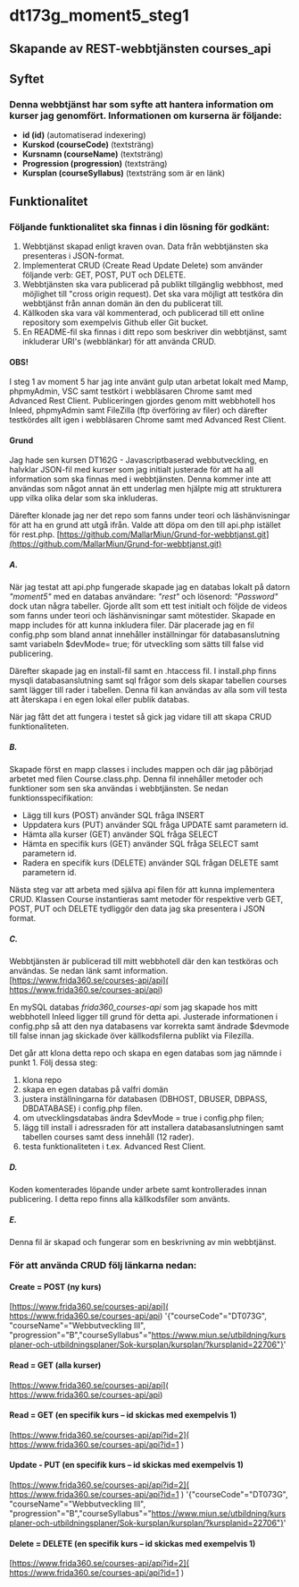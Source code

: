 # dt173g_moment5_steg1 

## Skapande av REST-webbtjänsten courses_api

## Syftet 

### Denna webbtjänst har som syfte att hantera information om kurser jag genomfört. Informationen om kurserna är följande:
* **id (id)** (automatiserad indexering)
* **Kurskod (courseCode)** (textsträng)
* **Kursnamn (courseName)** (textsträng)
* **Progression (progression)** (textsträng)
* **Kursplan (courseSyllabus)** (textsträng som är en länk)

## Funktionalitet

### Följande funktionalitet ska finnas i din lösning för godkänt:

1. Webbtjänst skapad enligt kraven ovan. Data från webbtjänsten ska presenteras i JSON-format.
2. Implementerat CRUD (Create Read Update Delete) som använder följande verb: GET, POST, PUT och DELETE.
3. Webbtjänsten ska vara publicerad på publikt tillgänglig webbhost, med möjlighet till "cross origin request). Det ska vara möjligt att testköra din webbtjänst från annan domän än den du publicerat till.
4. Källkoden ska vara väl kommenterad, och publicerad till ett online repository som exempelvis Github eller Git bucket.
5. En README-fil ska finnas i ditt repo som beskriver din webbtjänst, samt inkluderar URI's (webblänkar) för att använda CRUD.

#### OBS!
I steg 1 av moment 5 har jag inte använt gulp utan arbetat lokalt med Mamp, phpmyAdmin, VSC samt testkört i webbläsaren Chrome samt med Advanced Rest Client. Publiceringen gjordes genom mitt webbhotell hos Inleed, phpmyAdmin samt FileZilla (ftp överföring av filer) och därefter testkördes allt igen i webbläsaren Chrome samt med Advanced Rest Client.

#### Grund
Jag hade sen kursen DT162G - Javascriptbaserad webbutveckling, en halvklar JSON-fil med kurser som jag initialt justerade för att ha all information som ska finnas med i webbtjänsten. Denna kommer inte att användas som något annat än ett underlag men hjälpte mig att strukturera upp vilka olika delar som ska inkluderas. 

Därefter klonade jag ner det repo som fanns under teori och läshänvisningar för att ha en grund att utgå ifrån. Valde att döpa om den till api.php istället för rest.php.
[https://github.com/MallarMiun/Grund-for-webbtjanst.git](https://github.com/MallarMiun/Grund-for-webbtjanst.git) 


##### A.
När jag testat att api.php fungerade skapade jag en databas lokalt på datorn _"moment5"_ med en databas användare: _"rest"_ och lösenord: _"Password"_ dock utan några tabeller. 
Gjorde allt som ett test initialt och följde de videos som fanns under teori och läshänvisningar samt mötestider. Skapade en mapp includes för att kunna inkludera filer. Där placerade jag en fil config.php som bland annat innehåller inställningar för databasanslutning samt variabeln $devMode= true; för utveckling som sätts till false vid publicering. 

Därefter skapade jag en install-fil samt en .htaccess fil. I install.php finns mysqli databasanslutning samt sql frågor som dels skapar tabellen courses samt lägger till rader i tabellen. Denna fil kan användas av alla som vill testa att återskapa i en egen lokal eller publik databas. 

När jag fått det att fungera i testet så gick jag vidare till att skapa CRUD funktionaliteten. 

##### B.
Skapade först en mapp classes i includes mappen och där jag påbörjad arbetet med filen Course.class.php. Denna fil innehåller metoder och funktioner som sen ska användas i webbtjänsten. Se nedan funktionsspecifikation: 

* Lägg till kurs (POST) använder SQL fråga INSERT 
* Uppdatera kurs (PUT) använder SQL fråga UPDATE samt parametern id.
* Hämta alla kurser (GET) använder SQL fråga SELECT 
* Hämta en specifik kurs (GET) använder SQL fråga SELECT samt parametern id. 
* Radera en specifik kurs (DELETE) använder SQL frågan DELETE samt parametern id. 

Nästa steg var att arbeta med själva api filen för att kunna implementera CRUD. 
Klassen Course instantieras samt metoder för respektive verb GET, POST, PUT och DELETE tydliggör den data jag ska presentera i JSON format.

 ##### C.
Webbtjänsten är publicerad till mitt webbhotell där den kan testköras och användas. Se nedan länk samt information.
[https://www.frida360.se/courses-api/api]( https://www.frida360.se/courses-api/api)

En mySQL databas _frida360_courses-api_ som jag skapade hos mitt webbhotell Inleed ligger till grund för detta api. 
Justerade informationen i config.php så att den nya databasens var korrekta samt ändrade $devmode till false innan jag skickade över källkodsfilerna publikt via Filezilla. 

Det går att klona detta repo och skapa en egen databas som jag nämnde i punkt 1. 
Följ dessa steg: 

1. klona repo
2. skapa en egen databas på valfri domän
3. justera inställningarna för databasen (DBHOST, DBUSER, DBPASS, DBDATABASE) i config.php filen. 
4. om utvecklingsdatabas ändra $devMode = true i config.php filen;
5. lägg till install i adressraden för att installera databasanslutningen samt tabellen courses samt dess innehåll (12 rader).
6. testa funktionaliteten i t.ex. Advanced Rest Client. 

##### D.
Koden komenterades löpande under arbete samt kontrollerades innan publicering. I detta repo finns alla källkodsfiler som använts. 

##### E.
Denna fil är skapad och fungerar som en beskrivning av min webbtjänst. 

### För att använda CRUD följ länkarna nedan:

#### Create = POST (ny kurs)
[https://www.frida360.se/courses-api/api]( https://www.frida360.se/courses-api/api)
'{"courseCode"="DT073G", "courseName"="Webbutveckling III", "progression"="B","courseSyllabus"="https://www.miun.se/utbildning/kursplaner-och-utbildningsplaner/Sok-kursplan/kursplan/?kursplanid=22706"}'
#### Read = GET (alla kurser)
[https://www.frida360.se/courses-api/api]( https://www.frida360.se/courses-api/api)

#### Read = GET (en specifik kurs – id skickas med exempelvis 1)
[https://www.frida360.se/courses-api/api?id=2]( https://www.frida360.se/courses-api/api?id=1 ) 

#### Update - PUT (en specifik kurs – id skickas med exempelvis 1)
[https://www.frida360.se/courses-api/api?id=2]( https://www.frida360.se/courses-api/api?id=1 ) 
'{"courseCode"="DT073G", "courseName"="Webbutveckling III", "progression"="B","courseSyllabus"="https://www.miun.se/utbildning/kursplaner-och-utbildningsplaner/Sok-kursplan/kursplan/?kursplanid=22706"}'

#### Delete = DELETE (en specifik kurs – id skickas med exempelvis 1)
[https://www.frida360.se/courses-api/api?id=2]( https://www.frida360.se/courses-api/api?id=1 ) 
 





